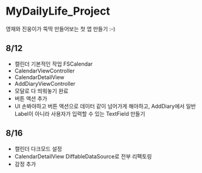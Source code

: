 # MyDailyLife_Project

영재와 진웅이가 뚝딱 만들어보는 첫 앱 만들기 :-)

## 8/12
  - 캘린더 기본적인 작업 FSCalendar 
  - CalendarViewController
  - CalendarDetailView
  - AddDiaryViewController
  - 모달로 다 띄워놓기 완료 
  - 버튼 액션 추가
  - UI 손봐야하고 버튼 액션으로 데이터 같이 넘어가게 해야하고, AddDiary에서 일반 Label이 아니라 사용자가 입력할 수 있는 TextField 만들기

## 8/16
  - 캘린더 다크모드 설정
  - CalendarDetailView DiffableDataSource로 전부 리팩토링
  - 감정 추가

